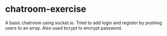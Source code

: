# chatroom-exercise

A basic chatroom using socket.io. Tried to add login and register by pushing users to an array. Also used bcrypt to encrypt password.
